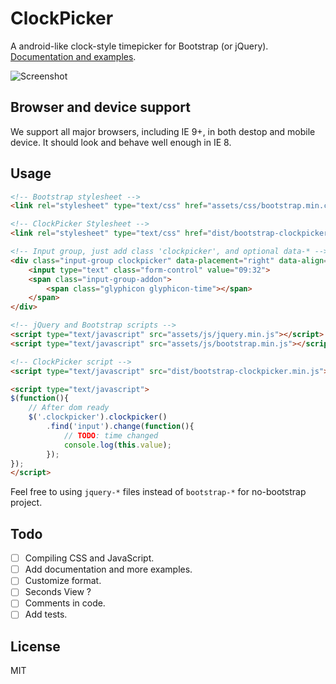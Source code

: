 # ClockPicker

A android-like clock-style timepicker for Bootstrap (or jQuery).
[Documentation and examples](http://weareoutman.github.io/clockpicker/).

![Screenshot](http://weareoutman.github.io/clockpicker/assets/images/screenshot-1.png)

## Browser and device support

We support all major browsers, including IE 9+, in both destop and mobile device. It should look and behave well enough in IE 8.

## Usage

```html
<!-- Bootstrap stylesheet -->
<link rel="stylesheet" type="text/css" href="assets/css/bootstrap.min.css">

<!-- ClockPicker Stylesheet -->
<link rel="stylesheet" type="text/css" href="dist/bootstrap-clockpicker.min.css">

<!-- Input group, just add class 'clockpicker', and optional data-* -->
<div class="input-group clockpicker" data-placement="right" data-align="top" data-autoclose="true">
	<input type="text" class="form-control" value="09:32">
	<span class="input-group-addon">
		<span class="glyphicon glyphicon-time"></span>
	</span>
</div>

<!-- jQuery and Bootstrap scripts -->
<script type="text/javascript" src="assets/js/jquery.min.js"></script>
<script type="text/javascript" src="assets/js/bootstrap.min.js"></script>

<!-- ClockPicker script -->
<script type="text/javascript" src="dist/bootstrap-clockpicker.min.js"></script>

<script type="text/javascript">
$(function(){
	// After dom ready
	$('.clockpicker').clockpicker()
		.find('input').change(function(){
			// TODO: time changed
			console.log(this.value);
		});
});
</script>
```

Feel free to using `jquery-*` files instead of `bootstrap-*` for no-bootstrap project.

## Todo

- [ ] Compiling CSS and JavaScript.
- [ ] Add documentation and more examples.
- [ ] Customize format.
- [ ] Seconds View ?
- [ ] Comments in code.
- [ ] Add tests.

## License

MIT
